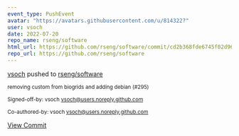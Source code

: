 ```yaml
---
event_type: PushEvent
avatar: "https://avatars.githubusercontent.com/u/814322?"
user: vsoch
date: 2022-07-20
repo_name: rseng/software
html_url: https://github.com/rseng/software/commit/cd2b368fde6745f02d96b06c4ff6fc4f9f63d4dc
repo_url: https://github.com/rseng/software
---
```


<a href='https://github.com/vsoch' target='_blank'>vsoch</a> pushed to <a href='https://github.com/rseng/software' target='_blank'>rseng/software</a>

<small>removing custom from biogrids and adding debian (#295)

Signed-off-by: vsoch <vsoch@users.noreply.github.com>

Co-authored-by: vsoch <vsoch@users.noreply.github.com></small>

<a href='https://github.com/rseng/software/commit/cd2b368fde6745f02d96b06c4ff6fc4f9f63d4dc' target='_blank'>View Commit</a>